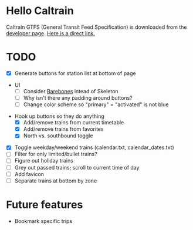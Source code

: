 # Hello Caltrain

Caltrain GTFS (General Transit Feed Specification) is downloaded from the
[developer page](dev). [Here is a direct link.](gtfs)

[dev]: http://www.caltrain.com/developer.html
[gtfs]: http://www.caltrain.com/Assets/GTFS/caltrain/CT-GTFS.zip

# TODO

- [x] Generate buttons for station list at bottom of page
* UI
  - [ ] Consider [Barebones](Barebones) intead of Skeleton
  - [ ] Why isn't there any padding around buttons?
  - [ ] Change color scheme so "primary" = "activated" is not blue
- Hook up buttons so they do anything
  - [x] Add/remove trains from current timetable
  - [x] Add/remove trains from favorites
  - [x] North vs. southbound toggle
- [x] Toggle weekday/weekend trains (calendar.txt, calendar_dates.txt)
- [ ] Filter for only limited/bullet trains?
- [ ] Figure out holiday trains
- [ ] Grey out passed trains; scroll to current time of day
- [ ] Add favicon
- [ ] Separate trains at bottom by zone

# Future features

- Bookmark specific trips

[Barebones]: https://github.com/acahir/Barebones
